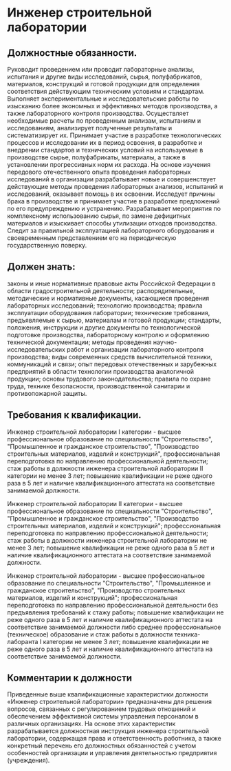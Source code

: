 # Инженер строительной лаборатории

## Должностные обязанности.
Руководит проведением или проводит лабораторные
анализы, испытания и другие виды исследований, сырья, полуфабрикатов,
материалов, конструкций и готовой продукции для определения соответствия
действующим техническим условиям и стандартам. Выполняет экспериментальные и
исследовательские работы по изысканию более экономных и эффективных методов
производства, а также лабораторного контроля производства. Осуществляет
необходимые расчеты по проведенным анализам, испытаниям и исследованиям,
анализирует полученные результаты и систематизирует их. Принимает участие в
разработке технологических процессов и исследовании их в период освоения, в
разработке и внедрении стандартов и технических условий на используемые в
производстве сырье, полуфабрикаты, материалы, а также в установлении
прогрессивных норм их расхода. На основе изучения передового отечественного
опыта проведения лабораторных исследований в организации разрабатывает новые и
совершенствует действующие методы проведения лабораторных анализов, испытаний
и исследований, оказывает помощь в их освоении. Исследует причины брака в
производстве и принимает участие в разработке предложений по его
предупреждению и устранению. Разрабатывает мероприятия по комплексному
использованию сырья, по замене дефицитных материалов и изыскивает способы
утилизации отходов производства. Следит за правильной эксплуатацией
лабораторного оборудования и своевременным представлением его на периодическую
государственную поверку.

## Должен знать:
законы и иные нормативные правовые акты Российской Федерации
в области градостроительной деятельности; распорядительные, методические и
нормативные документы, касающиеся проведения лабораторных исследований;
технологию производства; правила эксплуатации оборудования лаборатории;
технические требования, предъявляемые к сырью, материалам и готовой продукции;
стандарты, положения, инструкции и другие документы по технологической
подготовке производства, лабораторному контролю и оформлению технической
документации; методы проведения научно-исследовательских работ и организации
лабораторного контроля производства; виды современных средств вычислительной
техники, коммуникаций и связи; опыт передовых отечественных и зарубежных
предприятий в области технологии производства аналогичной продукции; основы
трудового законодательства; правила по охране труда, технике безопасности,
производственной санитарии и противопожарной защиты.

## Требования к квалификации.
Инженер строительной лаборатории I категории - высшее профессиональное
образование по специальности "Строительство", "Промышленное и гражданское
строительство", "Производство строительных материалов, изделий и конструкций",
профессиональная переподготовка по направлению профессиональной деятельности;
стаж работы в должности инженера строительной лаборатории II категории не
менее 3 лет; повышение квалификации не реже одного раза в 5 лет и наличие
квалификационного аттестата на соответствие занимаемой должности.

Инженер строительной лаборатории II категории - высшее профессиональное
образование по специальности "Строительство", "Промышленное и гражданское
строительство", "Производство строительных материалов, изделий и конструкций";
профессиональная переподготовка по направлению профессиональной деятельности;
стаж работы в должности инженера строительной лаборатории не менее 3 лет;
повышение квалификации не реже одного раза в 5 лет и наличие квалификационного
аттестата на соответствие занимаемой должности.

Инженер строительной лаборатории - высшее профессиональное образование по
специальности "Строительство", "Промышленное и гражданское строительство",
"Производство строительных материалов, изделий и конструкций";
профессиональная переподготовка по направлению профессиональной деятельности
без предъявления требований к стажу работы; повышение квалификации не реже
одного раза в 5 лет и наличие квалификационного аттестата на соответствие
занимаемой должности либо среднее профессиональное (техническое) образование и
стаж работы в должности техника-лаборанта I категории не менее 3 лет;
повышение квалификации не реже одного раза в 5 лет и наличие квалификационного
аттестата на соответствие занимаемой должности.

## Комментарии к должности

Приведенные выше квалификационные характеристики должности «Инженер
строительной лаборатории» предназначены для решения вопросов, связанных с
регулированием трудовых отношений и обеспечением эффективной системы
управления персоналом в различных организациях. На основе этих характеристик
разрабатывается должностная инструкция инженера строительной лаборатории,
содержащая права и ответственность работника, а также конкретный перечень его
должностных обязанностей с учетом особенностей организации и управления
деятельностью предприятия (учреждения).

